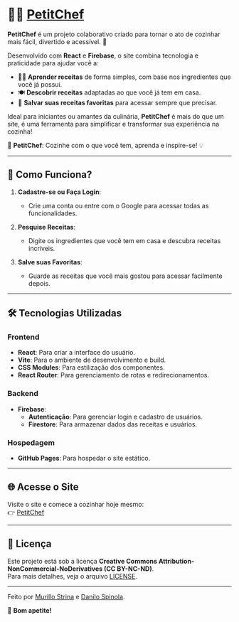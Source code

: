 # 🧑‍🍳 [PetitChef](https://murillo-strina.github.io/Projeto-PetitChef/)

**PetitChef** é um projeto colaborativo criado para tornar o ato de cozinhar mais fácil, divertido e acessível. 🚀  

Desenvolvido com **React** e **Firebase**, o site combina tecnologia e praticidade para ajudar você a:  

- 👨‍🍳 **Aprender receitas** de forma simples, com base nos ingredientes que você já possui.
- 🍽️ **Descobrir receitas** adaptadas ao que você já tem em casa.  
- 🔖 **Salvar suas receitas favoritas** para acessar sempre que precisar.  

Ideal para iniciantes ou amantes da culinária, **PetitChef** é mais do que um site, é uma ferramenta para simplificar e transformar sua experiência na cozinha!  

🍝 **PetitChef**: Cozinhe com o que você tem, aprenda e inspire-se! 💡

---

## 🚀 Como Funciona?

1. **Cadastre-se ou Faça Login**:
   - Crie uma conta ou entre com o Google para acessar todas as funcionalidades.

2. **Pesquise Receitas**:
   - Digite os ingredientes que você tem em casa e descubra receitas incríveis.

3. **Salve suas Favoritas**:
   - Guarde as receitas que você mais gostou para acessar facilmente depois.

---

## 🛠️ Tecnologias Utilizadas

### Frontend
- **React**: Para criar a interface do usuário.
- **Vite**: Para o ambiente de desenvolvimento e build.
- **CSS Modules**: Para estilização dos componentes.
- **React Router**: Para gerenciamento de rotas e redirecionamentos.

### Backend
- **Firebase**:
  - **Autenticação**: Para gerenciar login e cadastro de usuários.
  - **Firestore**: Para armazenar dados das receitas e usuários.

### Hospedagem
- **GitHub Pages**: Para hospedar o site estático.

---

## 🌐 Acesse o Site

Visite o site e comece a cozinhar hoje mesmo:  
👉 [PetitChef](https://murillo-strina.github.io/Projeto-PetitChef/)

---

## 📄 Licença

Este projeto está sob a licença **Creative Commons Attribution-NonCommercial-NoDerivatives (CC BY-NC-ND)**.  
Para mais detalhes, veja o arquivo [LICENSE](LICENSE).

---

Feito por [Murillo Strina](https://github.com/murillo-strina) e [Danilo Spinola](https://github.com/danilospinola).  

🍳 **Bom apetite!**
